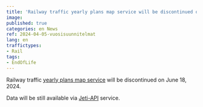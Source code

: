 ```yaml
---
title: 'Railway traffic yearly plans map service will be discontinued on June 18, 2024'
image:
published: true
categories: en News
ref: 2024-04-05-vuosisuunnitelmat
lang: en
traffictypes:
- Rail
tags:
- EndOfLife
---
```


Railway traffic
[yearly plans map service](https://rata.digitraffic.fi/vuosisuunnitelmat/) will
be discontinued on June 18, 2024.

Data will be still available via
[Jeti-API](https://rata.digitraffic.fi/jeti-api/) service.

